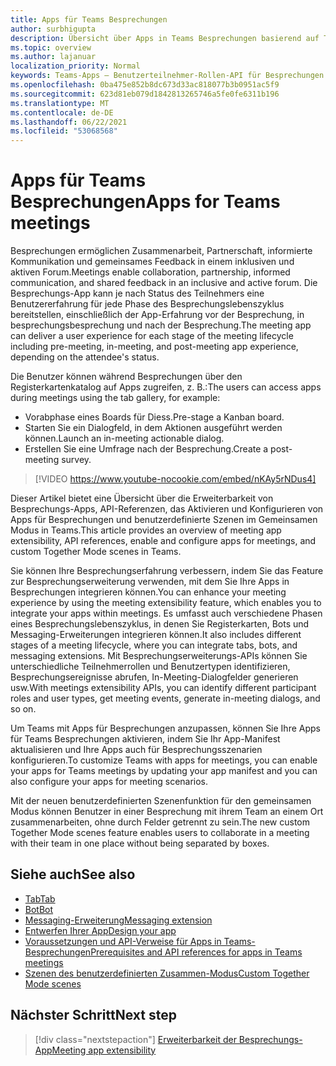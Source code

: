 ```yaml
---
title: Apps für Teams Besprechungen
author: surbhigupta
description: Übersicht über Apps in Teams Besprechungen basierend auf Teilnehmer- und Benutzerrolle
ms.topic: overview
ms.author: lajanuar
localization_priority: Normal
keywords: Teams-Apps – Benutzerteilnehmer-Rollen-API für Besprechungen
ms.openlocfilehash: 0ba475e852b8dc673d33ac818077b3b0951ac5f9
ms.sourcegitcommit: 623d81eb079d1842813265746a5fe0fe6311b196
ms.translationtype: MT
ms.contentlocale: de-DE
ms.lasthandoff: 06/22/2021
ms.locfileid: "53068568"
---
```

# <a name="apps-for-teams-meetings"></a><span data-ttu-id="dd36a-104">Apps für Teams Besprechungen</span><span class="sxs-lookup"><span data-stu-id="dd36a-104">Apps for Teams meetings</span></span>

<span data-ttu-id="dd36a-105">Besprechungen ermöglichen Zusammenarbeit, Partnerschaft, informierte Kommunikation und gemeinsames Feedback in einem inklusiven und aktiven Forum.</span><span class="sxs-lookup"><span data-stu-id="dd36a-105">Meetings enable collaboration, partnership, informed communication, and shared feedback in an inclusive and active forum.</span></span> <span data-ttu-id="dd36a-106">Die Besprechungs-App kann je nach Status des Teilnehmers eine Benutzererfahrung für jede Phase des Besprechungslebenszyklus bereitstellen, einschließlich der App-Erfahrung vor der Besprechung, in besprechungsbesprechung und nach der Besprechung.</span><span class="sxs-lookup"><span data-stu-id="dd36a-106">The meeting app can deliver a user experience for each stage of the meeting lifecycle including pre-meeting, in-meeting, and post-meeting app experience, depending on the attendee's status.</span></span>

<span data-ttu-id="dd36a-107">Die Benutzer können während Besprechungen über den Registerkartenkatalog auf Apps zugreifen, z. B.:</span><span class="sxs-lookup"><span data-stu-id="dd36a-107">The users can access apps during meetings using the tab gallery, for example:</span></span>

* <span data-ttu-id="dd36a-108">Vorabphase eines Boards für Diess.</span><span class="sxs-lookup"><span data-stu-id="dd36a-108">Pre-stage a Kanban board.</span></span>
* <span data-ttu-id="dd36a-109">Starten Sie ein Dialogfeld, in dem Aktionen ausgeführt werden können.</span><span class="sxs-lookup"><span data-stu-id="dd36a-109">Launch an in-meeting actionable dialog.</span></span>
* <span data-ttu-id="dd36a-110">Erstellen Sie eine Umfrage nach der Besprechung.</span><span class="sxs-lookup"><span data-stu-id="dd36a-110">Create a post-meeting survey.</span></span>

> [!VIDEO https://www.youtube-nocookie.com/embed/nKAy5rNDus4]

<span data-ttu-id="dd36a-111">Dieser Artikel bietet eine Übersicht über die Erweiterbarkeit von Besprechungs-Apps, API-Referenzen, das Aktivieren und Konfigurieren von Apps für Besprechungen und benutzerdefinierte Szenen im Gemeinsamen Modus in Teams.</span><span class="sxs-lookup"><span data-stu-id="dd36a-111">This article provides an overview of meeting app extensibility, API references, enable and configure apps for meetings, and custom Together Mode scenes in Teams.</span></span>

<span data-ttu-id="dd36a-112">Sie können Ihre Besprechungserfahrung verbessern, indem Sie das Feature zur Besprechungserweiterung verwenden, mit dem Sie Ihre Apps in Besprechungen integrieren können.</span><span class="sxs-lookup"><span data-stu-id="dd36a-112">You can enhance your meeting experience by using the meeting extensibility feature, which enables you to integrate your apps within meetings.</span></span> <span data-ttu-id="dd36a-113">Es umfasst auch verschiedene Phasen eines Besprechungslebenszyklus, in denen Sie Registerkarten, Bots und Messaging-Erweiterungen integrieren können.</span><span class="sxs-lookup"><span data-stu-id="dd36a-113">It also includes different stages of a meeting lifecycle, where you can integrate tabs, bots, and messaging extensions.</span></span> <span data-ttu-id="dd36a-114">Mit Besprechungserweiterungs-APIs können Sie unterschiedliche Teilnehmerrollen und Benutzertypen identifizieren, Besprechungsereignisse abrufen, In-Meeting-Dialogfelder generieren usw.</span><span class="sxs-lookup"><span data-stu-id="dd36a-114">With meetings extensibility APIs, you can identify different participant roles and user types, get meeting events, generate in-meeting dialogs, and so on.</span></span>

<span data-ttu-id="dd36a-115">Um Teams mit Apps für Besprechungen anzupassen, können Sie Ihre Apps für Teams Besprechungen aktivieren, indem Sie Ihr App-Manifest aktualisieren und Ihre Apps auch für Besprechungsszenarien konfigurieren.</span><span class="sxs-lookup"><span data-stu-id="dd36a-115">To customize Teams with apps for meetings, you can enable your apps for Teams meetings by updating your app manifest and you can also configure your apps for meeting scenarios.</span></span>

<span data-ttu-id="dd36a-116">Mit der neuen benutzerdefinierten Szenenfunktion für den gemeinsamen Modus können Benutzer in einer Besprechung mit ihrem Team an einem Ort zusammenarbeiten, ohne durch Felder getrennt zu sein.</span><span class="sxs-lookup"><span data-stu-id="dd36a-116">The new custom Together Mode scenes feature enables users to collaborate in a meeting with their team in one place without being separated by boxes.</span></span>

## <a name="see-also"></a><span data-ttu-id="dd36a-117">Siehe auch</span><span class="sxs-lookup"><span data-stu-id="dd36a-117">See also</span></span>

* [<span data-ttu-id="dd36a-118">Tab</span><span class="sxs-lookup"><span data-stu-id="dd36a-118">Tab</span></span>](../tabs/what-are-tabs.md#understand-how-tabs-work)
* [<span data-ttu-id="dd36a-119">Bot</span><span class="sxs-lookup"><span data-stu-id="dd36a-119">Bot</span></span>](../bots/what-are-bots.md)
* [<span data-ttu-id="dd36a-120">Messaging-Erweiterung</span><span class="sxs-lookup"><span data-stu-id="dd36a-120">Messaging extension</span></span>](../messaging-extensions/what-are-messaging-extensions.md)
* [<span data-ttu-id="dd36a-121">Entwerfen Ihrer App</span><span class="sxs-lookup"><span data-stu-id="dd36a-121">Design your app</span></span>](../apps-in-teams-meetings/design/designing-apps-in-meetings.md)
* [<span data-ttu-id="dd36a-122">Voraussetzungen und API-Verweise für Apps in Teams-Besprechungen</span><span class="sxs-lookup"><span data-stu-id="dd36a-122">Prerequisites and API references for apps in Teams meetings</span></span>](create-apps-for-teams-meetings.md)
* [<span data-ttu-id="dd36a-123">Szenen des benutzerdefinierten Zusammen-Modus</span><span class="sxs-lookup"><span data-stu-id="dd36a-123">Custom Together Mode scenes</span></span>](~/apps-in-teams-meetings/teams-together-mode.md)

## <a name="next-step"></a><span data-ttu-id="dd36a-124">Nächster Schritt</span><span class="sxs-lookup"><span data-stu-id="dd36a-124">Next step</span></span>

> [!div class="nextstepaction"]
> [<span data-ttu-id="dd36a-125">Erweiterbarkeit der Besprechungs-App</span><span class="sxs-lookup"><span data-stu-id="dd36a-125">Meeting app extensibility</span></span>](meeting-app-extensibility.md)
